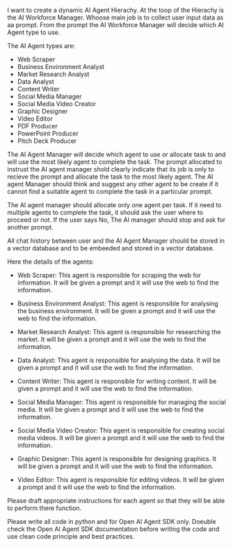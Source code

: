 I want to create a dynamic AI Agent Hierachy. At the toop of the Hierachy is the AI Workforce Manager. Whoose main job is to collect user input data as aa prompt. From the prompt the AI Workforce Manager will decide which AI Agent type to use. 

The AI Agent types are:

- Web Scraper
- Business Environment Analyst
- Market Research Analyst
- Data Analyst
- Content Writer
- Social Media Manager
- Social Media Video Creator
- Graphic Designer
- Video Editor
- PDF Producer
- PowerPoint Producer
- Pitch Deck Producer


The AI Agent Manager will decide which agent to use or allocate task to and will use the most likely agent to complete the task. The prompt allocated to instrust the AI agent manager shold clearly indicate that its job is only to recieve the prompt and allocate the task to the most likely agent. The AI agent Manager should think and suggest any other agent to be create if it cannot find a suitable agent to complete the task in a particular prompt. 

The AI agent manager should allocate only one agent per task. If it need to multiple agents to complete the task, it should ask the user where to proceed or not. If the user says No, The AI manager should stop and ask for another prompt.

All chat history between user and the AI Agent Manager should be stored in a vector database and to be embeeded and stored in a vector database. 

Here the details of the agents:

- Web Scraper: This agent is responsible for scraping the web for information. It will be given a prompt and it will use the web to find the information.

- Business Environment Analyst: This agent is responsible for analysing the business environment. It will be given a prompt and it will use the web to find the information.

- Market Research Analyst: This agent is responsible for researching the market. It will be given a prompt and it will use the web to find the information.

- Data Analyst: This agent is responsible for analysing the data. It will be given a prompt and it will use the web to find the information.

- Content Writer: This agent is responsible for writing content. It will be given a prompt and it will use the web to find the information.

- Social Media Manager: This agent is responsible for managing the social media. It will be given a prompt and it will use the web to find the information.

- Social Media Video Creator: This agent is responsible for creating social media videos. It will be given a prompt and it will use the web to find the information.

- Graphic Designer: This agent is responsible for designing graphics. It will be given a prompt and it will use the web to find the information.

- Video Editor: This agent is responsible for editing videos. It will be given a prompt and it will use the web to find the information.

Please draft appropriate instructions for each agent so that they will be able to perform there function. 


Please write all code in python and for Open AI Agent SDK only. Doeuble check the Open AI Agent SDK documentation before writing the code and use clean code principle and best practices. 